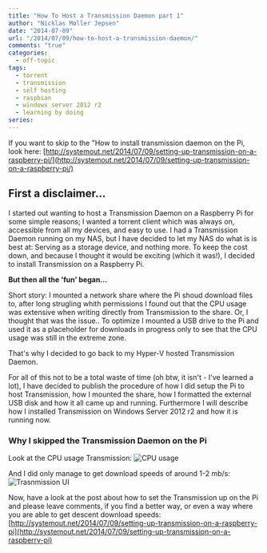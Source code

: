 ```yaml
---
title: "How To Host a Transmission Daemon part 1"
author: "Nicklas Møller Jepsen"
date: "2014-07-09"
url: "/2014/07/09/how-to-host-a-transmission-daemon/"
comments: "true"
categories:
  - off-topic
tags:
  - torrent
  - transmission
  - self hosting
  - raspbian
  - windows server 2012 r2
  - learning by doing
series:
---
```

If you want to skip to the "How to install transmission daemon on the Pi, look here: [http://systemout.net/2014/07/09/setting-up-transmission-on-a-raspberry-pi/](http://systemout.net/2014/07/09/setting-up-transmission-on-a-raspberry-pi/)

##  First a disclaimer...

I started out wanting to host a Transmission Daemon on a Raspberry Pi for some simple reasons; I wanted a torrent client which was always on, accessible from all my devices, and easy to use. I had a Transmission Daemon running on my NAS, but I have decided to let my NAS do what is is best at: Serving as a storage device, and nothing more. To keep the cost down, and because I thought it would be exciting (which it was!), I decided to install Transmission on a Raspberry Pi.

**But then all the 'fun' began...**

Short story: I mounted a network share where the Pi shoud download files to, after long strugling whith permissions I found out that the CPU usage was extensive when writing directly from Transmission to the share. Or, I thought that was the issue.. <!--more-->
To optimize I mounted a USB drive to the Pi and used it as a placeholder for downloads in progress only to see that the CPU usage was still in the extreme zone.

That's why I decided to go back to my Hyper-V hosted Transmission Daemon.

For all of this not to be a total waste of time (oh btw, it isn't - I've learned a lot), I have decided to publish the procedure of how I did setup the Pi to host Transmission, how I mounted the share, how I formatted the external USB disk and how it all came up and running.
Furthermore I will describe how I installed Transmission on Windows Server 2012 r2 and how it is running now.

###  Why I skipped the Transmission Daemon on the Pi 
Look at the CPU usage Transmission:
![CPU usage](http://systemout.net/images/TopCpu.png)

And I did only manage to get download speeds of around 1-2 mb/s:
![Trasnmission UI](http://systemout.net/images/TransmissionWeb.png)

Now, have a look at the post about how to set the Transmission up on the Pi and please leave comments, if you find a better way, or even a way where you are able to get descent download speeds:
[http://systemout.net/2014/07/09/setting-up-transmission-on-a-raspberry-pi](http://systemout.net/2014/07/09/setting-up-transmission-on-a-raspberry-pi)




